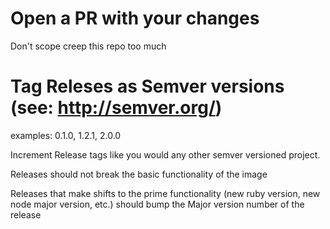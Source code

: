 # Open a PR with your changes

Don't scope creep this repo too much

# Tag Releses as Semver versions (see: http://semver.org/)

examples: 0.1.0, 1.2.1, 2.0.0

Increment Release tags like you would any other semver versioned project.

Releases should not break the basic functionality of the image

Releases that make shifts to the prime functionality (new ruby version, new node major version, etc.) should bump the Major version number of the release